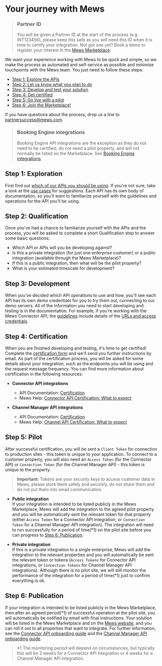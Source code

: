 # Your journey with Mews

> ### Partner ID
> You will be given a Partner ID at the start of the process (e.g. INT123456), please keep this safe as you will need this ID when it is time to certify your integration.
> Not got one yet? Book a demo to register your interest in the [Mews Marketplace](https://www.mews.com/en/products/marketplace).

We want your experience working with Mews to be quick and simple, so we make the process as automated and self-service as possible and minimise touchpoints with the Mews team.
You just need to follow these steps:

* [Step 1: Explore the APIs](#step-1-exploration)
* [Step 2: Let us know what you plan to do](#step-2-qualification)
* [Step 3: Develop and test your solution](#step-3-development)
* [Step 4: Get certified](#step-4-certification)
* [Step 5: Go live with a pilot](#step-5-pilot)
* [Step 6: Join the Marketplace!](#step-6-publication)

If you have questions about the process, drop us a line to [partnersuccess@mews.com](mailto:partnersuccess@mews.com).

> ### Booking Engine integrations
> Booking Engine API integrations are the exception as they do not need to be certified, do not need a pilot property, and will not normally be listed on the Marketplace.
> See [Booking Engine integrations](booking-engine-integrations.md).

## Step 1: Exploration

First find out [which of our APIs you should be using](../the-mews-apis/README.md).
If you're not sure, take a look at the [use cases](../use-cases/README.md) for suggestions.
Each API has its own body of documentation, so you'll want to familiarize yourself with the guidelines and operations for the API you'll be using.

## Step 2: Qualification

Once you've had a chance to familiarize yourself with the APIs and the process, you will be asked to complete a short Qualification step to answer some basic questions:

* Which API or APIs will you be developing against?
* Is this a private integration (for just one enterprise customer) or a public integration (available through the Mews Marketplace)?
* If this is a public integration, then what will be the pilot property?
* What is your estimated timescale for development?

## Step 3: Development

When you've decided which API operations to use and how, you'll see each API has its own demo credentials for you to try them out, connecting to our demo servers.
All of the information you need to start developing and testing is in the documentation.
For example, if you're working with the Mews Connector API, the [guidelines](https://mews-systems.gitbook.io/connector-api/guidelines) include details of the [URLs and access credentials](https://mews-systems.gitbook.io/connector-api/guidelines/environments).

## Step 4: Certification

When you are finished developing and testing, it's time to get certified! Complete the [certification form](https://mews.typeform.com/to/ehTUz7) and we'll send you further instructions by email.
As part of the certification process, you will be asked for some details about your integration, such as the endpoints you will be using and the request message frequency.
You can find more information about certification in the following resources:

* __Connector API integrations__<br>
  * API Documentation: [Certification](https://mews-systems.gitbook.io/connector-api/guidelines/certification)
  * Mews Help: [Connector API Certification: What to expect](https://help.mews.com/s/article/connector-api-certification-what-to-expect?language=en_US)

* __Channel Manager API integrations__<br>
  * API Documentation: [Certification](https://mews-systems.gitbook.io/channel-manager-api/certification)
  * Mews Help: [Channel API Certification: What to expect](https://help.mews.com/s/article/channel-api-certification-what-to-expect?language=en_US)

## Step 5: Pilot

After successful certification, you will be sent a `Client Token` for connection to production sites - this token is unique to your application.
To connect to a customer property, you will also need an `Access Token` (for the Connector API) or `Connection Token` (for the Channel Manager API) - this token is unique to the property.

> **Important:** Tokens are your security keys to access customer data in Mews, please store them safely and securely, do not share them and do not put them into email communication.

* __Public integration__<br>
If your integration is intended to be listed publicly in the Mews Marketplace, Mews will add the integration to the agreed pilot property and you will be automatically sent the relevant token for that property (either `Access Token` for a Connector API integration, or `Connection Token` for a Channel Manager API integration).
The integration will need to run successfully for a period of time(\*1) on the pilot site before you can progress to [Step 6: Publication](#step-6-publication).

* __Private integration__<br>
If this is a private integration to a single enterprise, Mews will add the integration to the relevant properties and you will automatically be sent the relevant token or tokens (`Access Tokens` for Connector API integrations, or `Connection Tokens` for Channel Manager API integrations).
Although there is no pilot site, we will still monitor the performance of the integration for a period of time\(*1\) just to confirm everything is ok.

## Step 6: Publication

If your integration is intended to be listed publicly in the Mews Marketplace, then after an agreed period(\*1) of successful operation at the pilot site, you will automatically be notified by email with final instructions.
Your solution will be listed in the Mews Marketplace and on the [Mews website](https://www.mews.com/en/products/marketplace), and you can roll it out to all properties that want to integrate.
For further information, see the [Connector API onboarding guide](https://help.mews.com/s/article/connector-api-integrations-onboarding-mutual-customers?language=en_US) and the [Channel Manager API onboarding guide](https://help.mews.com/s/article/channel-manager-onboarding-guide?language=en_US).

> \*1 The monitoring period will depend on circumstances, but typically this will be 2 weeks for a Connector API integration or 4 weeks for a Channel Manager API integration.
